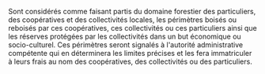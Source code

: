 Sont considérés comme faisant partis du domaine forestier des particuliers, des coopératives et des collectivités locales, les périmètres boisés ou reboisés par ces coopératives, ces collectivités ou ces particuliers ainsi que les réserves protégées par les collectivités dans un but économique ou socio-culturel.
Ces périmètres seront signalés à l'autorité administrative compétente qui en déterminera les limites précises et les fera immatriculer à leurs frais au nom des coopératives, des collectivités ou des particuliers.